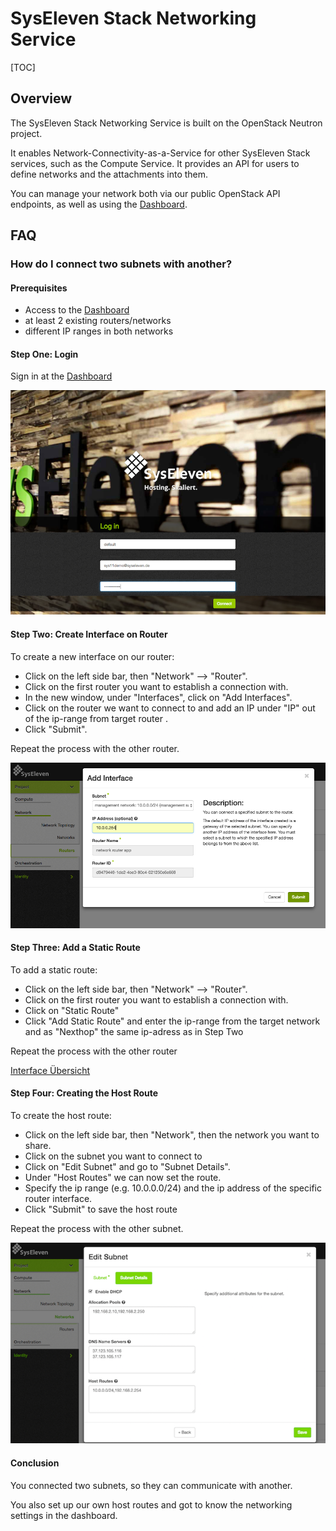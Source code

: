 # SysEleven Stack Networking Service

[TOC]

## Overview

The SysEleven Stack Networking Service is built on the OpenStack Neutron project.

It enables Network-Connectivity-as-a-Service for other SysEleven Stack services, such as the Compute Service. It provides an API for users to define networks and the attachments into them.

You can manage your network both via our public OpenStack API endpoints, as well as using the [Dashboard](https://dashboard.cloud.syseleven.net).

## FAQ

### How do I connect two subnets with another?

#### Prerequisites

* Access to the [Dashboard](https://dashboard.cloud.syseleven.net)
* at least 2 existing routers/networks
* different IP ranges in both networks

#### Step One: Login

Sign in at the  [Dashboard](https://dashboard.cloud.syseleven.net)

![SysEleven Login](../img/login_router.png)

#### Step Two: Create Interface on Router

To create a new interface on our router:
* Click on the left side bar, then "Network" --> "Router".
* Click on the first router you want to establish a connection with.
* In the new window, under "Interfaces", click on "Add Interfaces".
* Click on the router we want to connect to and add an IP under "IP" out of the ip-range from target router .
* Click "Submit".

Repeat the process with the other router.

![Interface Übersicht](../img/router-interface.png)

#### Step Three: Add a Static Route

To add a static route:
* Click on the left side bar, then "Network" --> "Router".
* Click on the first router you want to establish a connection with.
* Click on "Static Route"
* Click "Add Static Route" and enter the ip-range from the target network and as "Nexthop" the same ip-adress as in Step Two

Repeat the process with the other router

[Interface Übersicht](../img/static-route.png)

#### Step Four: Creating the Host Route

To create the host route:
* Click on the left side bar, then "Network", then the network you want to share.
* Click on the subnet you want to connect to
* Click on "Edit Subnet" and go to "Subnet Details".
* Under "Host Routes" we can now set the route.
* Specify the ip range (e.g. 10.0.0.0/24) and the ip address of the specific router interface.
* Click "Submit" to save the host route

Repeat the process with the other subnet.

![Interface Overview](../img/hostroute.png)

#### Conclusion

You connected two subnets, so they can communicate with another.

You also set up our own host routes and got to know the networking settings in the dashboard.
